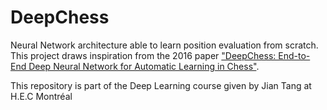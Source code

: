 # DeepChess
Neural Network architecture able to learn position evaluation from scratch. This project draws inspiration from the 2016 paper ["DeepChess: End-to-End Deep Neural Network
for Automatic Learning in Chess"](https://www.cs.tau.ac.il/~wolf/papers/deepchess.pdf).


This repository is part of the Deep Learning course given by Jian Tang at H.E.C Montréal 
